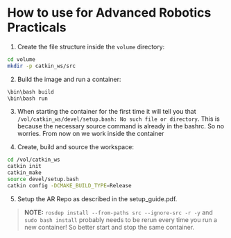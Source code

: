 # How to use for Advanced Robotics Practicals

1. Create the file structure inside the `volume` directory:
```bash
cd volume
mkdir -p catkin_ws/src
```

2. Build the image and run a container:
```bash
\bin\bash build
\bin\bash run
```

3. When starting the container for the first time it will tell you that `/vol/catkin_ws/devel/setup.bash: No such file or directory`. This is because the necessary source command is already in the bashrc. So no worries. From now on we work inside the container

4. Create, build and source the workspace:
```bash
cd /vol/catkin_ws
catkin init
catkin_make
source devel/setup.bash
catkin config -DCMAKE_BUILD_TYPE=Release
```

5. Setup the AR Repo as described in the setup_guide.pdf.
> **NOTE:** `rosdep install --from-paths src --ignore-src -r -y`
and `sudo bash install` probably needs to be rerun every time you run a new container! So better start and stop the same container.